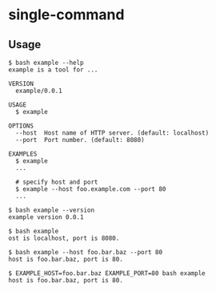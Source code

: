 # single-command

## Usage
```console
$ bash example --help
example is a tool for ...

VERSION
  example/0.0.1

USAGE
  $ example

OPTIONS
  --host  Host name of HTTP server. (default: localhost)
  --port  Port number. (default: 8080)

EXAMPLES
  $ example
  ...

  # specify host and port
  $ example --host foo.example.com --port 80
  ...
```

```console
$ bash example --version
example version 0.0.1
```

```console
$ bash example
ost is localhost, port is 8080.
```

```console
$ bash example --host foo.bar.baz --port 80
host is foo.bar.baz, port is 80.
```

```console
$ EXAMPLE_HOST=foo.bar.baz EXAMPLE_PORT=80 bash example
host is foo.bar.baz, port is 80.
```
